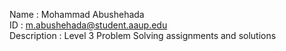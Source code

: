 Name : Mohammad Abushehada  
ID : m.abushehada@student.aaup.edu  
Description : Level 3 Problem Solving assignments and solutions
